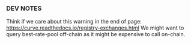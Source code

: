 
### DEV NOTES

Think if we care about this warning in the end of page: https://curve.readthedocs.io/registry-exchanges.html
We might want to query best-rate-pool off-chain as it might be expensive to call on-chain.